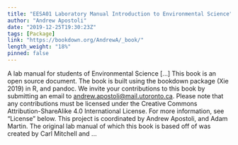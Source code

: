 ```yaml
---
title: "EESA01 Laboratory Manual Introduction to Environmental Science"
author: "Andrew Apostoli"
date: "2019-12-25T19:30:23Z"
tags: [Package]
link: "https://bookdown.org/AndrewA/_book/"
length_weight: "18%"
pinned: false
---
```


A lab manual for students of Environmental Science [...] This book is an open source document. The book is built using the bookdown package (Xie 2019) in R, and pandoc. We invite your contributions to this book by submitting an email to andrew.apostoli@mail.utoronto.ca. Please note that any contributions must be licensed under the Creative Commons Attribution-ShareAlike 4.0 International License. For more information, see “License” below. This project is coordinated by Andrew Apostoli, and Adam Martin. The original lab manual of which this book is based off of was created by Carl Mitchell and  ...
